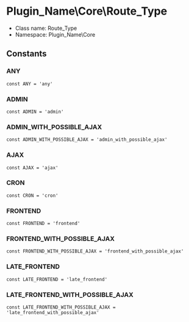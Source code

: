 Plugin_Name\Core\Route_Type
===============






* Class name: Route_Type
* Namespace: Plugin_Name\Core



Constants
----------


### ANY

    const ANY = 'any'





### ADMIN

    const ADMIN = 'admin'





### ADMIN_WITH_POSSIBLE_AJAX

    const ADMIN_WITH_POSSIBLE_AJAX = 'admin_with_possible_ajax'





### AJAX

    const AJAX = 'ajax'





### CRON

    const CRON = 'cron'





### FRONTEND

    const FRONTEND = 'frontend'





### FRONTEND_WITH_POSSIBLE_AJAX

    const FRONTEND_WITH_POSSIBLE_AJAX = 'frontend_with_possible_ajax'





### LATE_FRONTEND

    const LATE_FRONTEND = 'late_frontend'





### LATE_FRONTEND_WITH_POSSIBLE_AJAX

    const LATE_FRONTEND_WITH_POSSIBLE_AJAX = 'late_frontend_with_possible_ajax'








